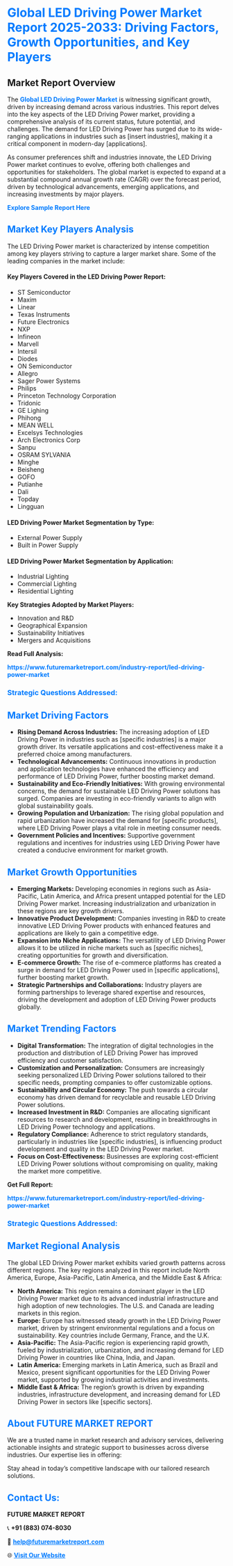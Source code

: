 <h1 style="color: #007BFF;">Global LED Driving Power Market Report 2025-2033: Driving Factors, Growth Opportunities, and Key Players</h1>

<section id="overview">
<h2>Market Report Overview</h2>
<p>The <a href="https://www.futuremarketreport.com/industry-report/led-driving-power-market" style="color: #007BFF; text-decoration: none;"><strong>Global LED Driving Power Market</strong></a> is witnessing significant growth, driven by increasing demand across various industries. This report delves into the key aspects of the LED Driving Power market, providing a comprehensive analysis of its current status, future potential, and challenges. The demand for LED Driving Power has surged due to its wide-ranging applications in industries such as [insert industries], making it a critical component in modern-day [applications].</p>
<p>As consumer preferences shift and industries innovate, the LED Driving Power market continues to evolve, offering both challenges and opportunities for stakeholders. The global market is expected to expand at a substantial compound annual growth rate (CAGR) over the forecast period, driven by technological advancements, emerging applications, and increasing investments by major players.</p>
</section>

<section id="overview">
<p><a href="https://www.futuremarketreport.com/request-sample/reportId=84304" style="color: #007BFF; text-decoration: none;"><strong>Explore Sample Report Here</strong></a></p>
</section>

<section id="key-players">
<h2 style="color: #007BFF;">Market Key Players Analysis</h2>
<p>The LED Driving Power market is characterized by intense competition among key players striving to capture a larger market share. Some of the leading companies in the market include:</p>
<h4>Key Players Covered in the LED Driving Power Report:</h4>
<ul><li>ST Semiconductor</li><li>Maxim</li><li>Linear</li><li>Texas Instruments</li><li>Future Electronics</li><li>NXP</li><li>Infineon</li><li>Marvell</li><li>Intersil</li><li>Diodes</li><li>ON Semiconductor</li><li>Allegro</li><li>Sager Power Systems</li><li>Philips</li><li>Princeton Technology Corporation</li><li>Tridonic</li><li>GE Lighing</li><li>Phihong</li><li>MEAN WELL</li><li>Excelsys Technologies</li><li>Arch Electronics Corp</li><li>Sanpu</li><li>OSRAM SYLVANIA</li><li>Minghe</li><li>Beisheng</li><li>GOFO</li><li>Putianhe</li><li>Dali</li><li>Topday</li><li>Lingguan</li></ul>
<h4>LED Driving Power Market Segmentation by Type:</h4>
<ul><li>External Power Supply</li><li>Built in Power Supply</li></ul>

<h4>LED Driving Power Market Segmentation by Application:</h4>
<ul><li>Industrial Lighting</li><li>Commercial Lighting</li><li>Residential Lighting</li></ul>
<p><strong>Key Strategies Adopted by Market Players:</strong></p>
<ul>
<li>Innovation and R&D</li>
<li>Geographical Expansion</li>
<li>Sustainability Initiatives</li>
<li>Mergers and Acquisitions</li>
</ul>
</section>

<section>
<p><strong>Read Full Analysis: </strong></p><a href="https://www.futuremarketreport.com/industry-report/led-driving-power-market" style="color: #007BFF; text-decoration: none;"><strong>https://www.futuremarketreport.com/industry-report/led-driving-power-market</strong></a>
<h3 style="color: #007BFF;">Strategic Questions Addressed:</h3>
</section>

<section id="driving-factors">
<h2 style="color: #007BFF;">Market Driving Factors</h2>
<ul>
<li><strong>Rising Demand Across Industries:</strong> The increasing adoption of LED Driving Power in industries such as [specific industries] is a major growth driver. Its versatile applications and cost-effectiveness make it a preferred choice among manufacturers.</li>
<li><strong>Technological Advancements:</strong> Continuous innovations in production and application technologies have enhanced the efficiency and performance of LED Driving Power, further boosting market demand.</li>
<li><strong>Sustainability and Eco-Friendly Initiatives:</strong> With growing environmental concerns, the demand for sustainable LED Driving Power solutions has surged. Companies are investing in eco-friendly variants to align with global sustainability goals.</li>
<li><strong>Growing Population and Urbanization:</strong> The rising global population and rapid urbanization have increased the demand for [specific products], where LED Driving Power plays a vital role in meeting consumer needs.</li>
<li><strong>Government Policies and Incentives:</strong> Supportive government regulations and incentives for industries using LED Driving Power have created a conducive environment for market growth.</li>
</ul>
</section>

<section id="growth-opportunities">
<h2 style="color: #007BFF;">Market Growth Opportunities</h2>
<ul>
<li><strong>Emerging Markets:</strong> Developing economies in regions such as Asia-Pacific, Latin America, and Africa present untapped potential for the LED Driving Power market. Increasing industrialization and urbanization in these regions are key growth drivers.</li>
<li><strong>Innovative Product Development:</strong> Companies investing in R&D to create innovative LED Driving Power products with enhanced features and applications are likely to gain a competitive edge.</li>
<li><strong>Expansion into Niche Applications:</strong> The versatility of LED Driving Power allows it to be utilized in niche markets such as [specific niches], creating opportunities for growth and diversification.</li>
<li><strong>E-commerce Growth:</strong> The rise of e-commerce platforms has created a surge in demand for LED Driving Power used in [specific applications], further boosting market growth.</li>
<li><strong>Strategic Partnerships and Collaborations:</strong> Industry players are forming partnerships to leverage shared expertise and resources, driving the development and adoption of LED Driving Power products globally.</li>
</ul>
</section>

<section id="trending-factors">
<h2 style="color: #007BFF;">Market Trending Factors</h2>
<ul>
<li><strong>Digital Transformation:</strong> The integration of digital technologies in the production and distribution of LED Driving Power has improved efficiency and customer satisfaction.</li>
<li><strong>Customization and Personalization:</strong> Consumers are increasingly seeking personalized LED Driving Power solutions tailored to their specific needs, prompting companies to offer customizable options.</li>
<li><strong>Sustainability and Circular Economy:</strong> The push towards a circular economy has driven demand for recyclable and reusable LED Driving Power solutions.</li>
<li><strong>Increased Investment in R&D:</strong> Companies are allocating significant resources to research and development, resulting in breakthroughs in LED Driving Power technology and applications.</li>
<li><strong>Regulatory Compliance:</strong> Adherence to strict regulatory standards, particularly in industries like [specific industries], is influencing product development and quality in the LED Driving Power market.</li>
<li><strong>Focus on Cost-Effectiveness:</strong> Businesses are exploring cost-efficient LED Driving Power solutions without compromising on quality, making the market more competitive.</li>
</ul>
</section>

<section>
<p><strong>Get Full Report: </strong></p><a href="https://www.futuremarketreport.com/industry-report/led-driving-power-market" style="color: #007BFF; text-decoration: none;"><strong>https://www.futuremarketreport.com/industry-report/led-driving-power-market</strong></a>
<h3 style="color: #007BFF;">Strategic Questions Addressed:</h3>
</section>


<section id="regional-analysis">
<h2 style="color: #007BFF;">Market Regional Analysis</h2>
<p>The global LED Driving Power market exhibits varied growth patterns across different regions. The key regions analyzed in this report include North America, Europe, Asia-Pacific, Latin America, and the Middle East & Africa:</p>
<ul>
<li><strong>North America:</strong> This region remains a dominant player in the LED Driving Power market due to its advanced industrial infrastructure and high adoption of new technologies. The U.S. and Canada are leading markets in this region.</li>
<li><strong>Europe:</strong> Europe has witnessed steady growth in the LED Driving Power market, driven by stringent environmental regulations and a focus on sustainability. Key countries include Germany, France, and the U.K.</li>
<li><strong>Asia-Pacific:</strong> The Asia-Pacific region is experiencing rapid growth, fueled by industrialization, urbanization, and increasing demand for LED Driving Power in countries like China, India, and Japan.</li>
<li><strong>Latin America:</strong> Emerging markets in Latin America, such as Brazil and Mexico, present significant opportunities for the LED Driving Power market, supported by growing industrial activities and investments.</li>
<li><strong>Middle East & Africa:</strong> The region’s growth is driven by expanding industries, infrastructure development, and increasing demand for LED Driving Power in sectors like [specific sectors].</li>
</ul>
</section>

<footer>
<h2 style="color: #007BFF;">About FUTURE MARKET REPORT</h2>
<p>We are a trusted name in market research and advisory services, delivering actionable insights and strategic support to businesses across diverse industries. Our expertise lies in offering:</p>

<p>Stay ahead in today’s competitive landscape with our tailored research solutions.</p>

<h2 style="color: #007BFF;">Contact Us:</h2>
<p><strong>FUTURE MARKET REPORT</strong></p>
<p>📞 <strong>+91 (883) 074-8030</strong></p>
<p>📧 <strong><a href="mailto:help@futuremarketreport.com" style="color: #007BFF;">help@futuremarketreport.com</a></strong></p>
<p>🌐 <strong><a href="https://www.futuremarketreport.com/" style="color: #007BFF;">Visit Our Website</a></strong></p>
</footer>